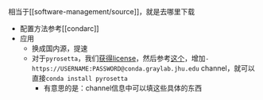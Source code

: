 相当于[[software-management/source]]，就是去哪里下载
- 配置方法参考[[condarc]]
- 应用
  - 换成国内源，提速
  - 对于`pyrosetta`，我们[获得license](https://www.pyrosetta.org/home/licensing-pyrosetta)，然后参考[这个](https://zhuanlan.zhihu.com/p/103840837)，增加`- https://USERNAME:PASSWORD@conda.graylab.jhu.edu` channel，就可以直接`conda install pyrosetta`
    - 有意思的是：channel信息中可以填这些具体的东西